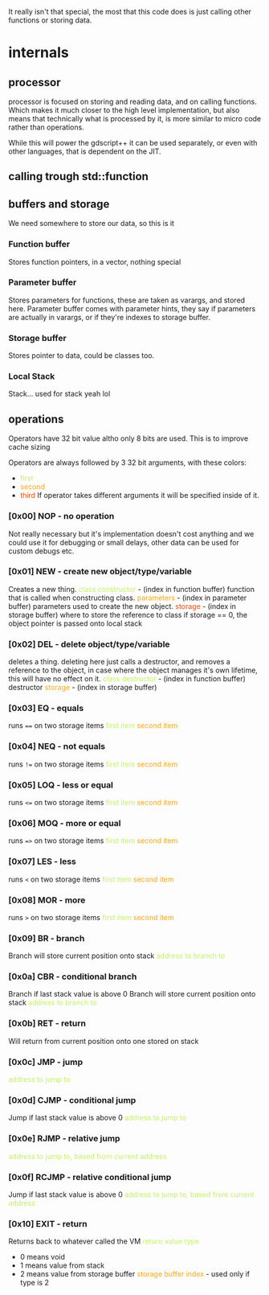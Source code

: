 It really isn't that special, the most that this code does is just calling other functions or storing data.

# internals
## processor
processor is focused on storing and reading data, and on calling functions.
Which makes it much closer to the high level implementation, but also means that technically what is processed by it, is more similar to micro code rather than operations.

While this will power the gdscript++ it can be used separately, or even with other languages, that is dependent on the JIT.

## calling trough std::function



## buffers and storage
We need somewhere to store our data, so this is it 
### Function buffer
Stores function pointers, in a vector, nothing special
### Parameter buffer
Stores parameters for functions, these are taken as varargs, and stored here.
Parameter buffer comes with parameter hints, they say if parameters are actually in varargs, or if they're indexes to storage buffer.

### Storage buffer
Stores pointer to data, could be classes too.
### Local Stack
Stack... used for stack yeah lol

## operations
Operators have 32 bit value altho only 8 bits are used.
This is to improve cache sizing

Operators are always followed by 3 32 bit arguments, with these colors:
- <font color="#C2F261">first</font>
- <font color="#FAA613">second</font>
- <font color="#F44708">third</font>
If operator takes different arguments it will be specified inside of it.

### [0x00] NOP - no operation
Not really necessary but it's implementation doesn't cost anything and we could use it for debugging or small delays, other data can be used for custom debugs etc.

### [0x01] NEW - create new object/type/variable
Creates a new thing.
<font color="#C2F261">class constructor</font> - (index in function buffer) function that is called when constructing class.
<font color="#FAA613">parameters</font> - (index in parameter buffer) parameters used to create the new object.
<font color="#F44708">storage</font> - (index in storage buffer) where to store the reference to class
if storage == 0, the object pointer is passed onto local stack

### [0x02] DEL - delete object/type/variable
deletes a thing.
deleting here just calls a destructor, and removes a reference to the object, in case where the object manages it's own lifetime, this will have no effect on it.
<font color="#C2F261">class destructor</font> - (index in function buffer) destructor
<font color="#FAA613">storage</font> - (index in storage buffer) 

### [0x03] EQ - equals
runs `==` on two storage items
<font color="#C2F261">first item</font>
<font color="#FAA613">second item</font>
### [0x04] NEQ - not equals
runs `!=` on two storage items
<font color="#C2F261">first item</font>
<font color="#FAA613">second item</font>
### [0x05] LOQ - less or equal
runs `<=` on two storage items
<font color="#C2F261">first item</font>
<font color="#FAA613">second item</font>
### [0x06] MOQ - more or equal
runs `=>` on two storage items
<font color="#C2F261">first item</font>
<font color="#FAA613">second item</font>
### [0x07] LES - less
runs `<` on two storage items
<font color="#C2F261">first item</font>
<font color="#FAA613">second item</font>
### [0x08] MOR - more
runs `>` on two storage items
<font color="#C2F261">first item</font>
<font color="#FAA613">second item</font>

### [0x09] BR - branch
Branch will store current position onto stack
<font color="#C2F261">address to branch to</font> 
### [0x0a] CBR - conditional branch
Branch if last stack value is above 0
Branch will store current position onto stack
<font color="#C2F261">address to branch to</font> 

### [0x0b] RET - return
Will return from current position onto one stored on stack

### [0x0c] JMP - jump
<font color="#C2F261">address to jump to</font> 
### [0x0d] CJMP - conditional jump
Jump if last stack value is above 0
<font color="#C2F261">address to jump to</font> 

### [0x0e] RJMP - relative jump
<font color="#C2F261">address to jump to, based from current address</font> 
### [0x0f] RCJMP - relative conditional jump
Jump if last stack value is above 0
<font color="#C2F261">address to jump to, based from current address</font> 

### [0x10] EXIT - return
Returns back to whatever called the VM
<font color="#C2F261">return value type</font>
- 0 means void
- 1 means value from stack
- 2 means value from storage buffer
<font color="#FAA613">storage buffer index</font> - used only if type is 2